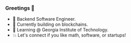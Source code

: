 ### Greetings 👋

- 🦾 Backend Software Engineer.
- 🔭 Currently building on blockchains.
- 🌱 Learning @ Georgia Institute of Technology.
- 💥 Let's connect if you like math, software, or startups!
